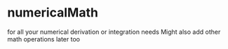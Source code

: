 # numericalMath
for all your numerical derivation or integration needs
Might also add other math operations later too

